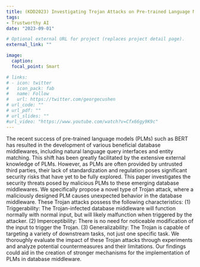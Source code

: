 ```yaml
---
title: (KDD2023) Investigating Trojan Attacks on Pre-trained Language Model-powered Database Middleware
tags:
- Trustworthy AI
date: "2023-09-01"

# Optional external URL for project (replaces project detail page).
external_link: ""

image:
  caption: 
  focal_point: Smart

# links:
# - icon: twitter
#   icon_pack: fab
#   name: Follow
#   url: https://twitter.com/georgecushen
# url_code: ""
# url_pdf: ""
# url_slides: ""
#url_video: "https://www.youtube.com/watch?v=Cfx66gy9K9c"
---
```


The recent success of pre-trained language models (PLMs) such as BERT has resulted in the development of various beneficial database middlewares, including natural language query interfaces and entity matching.  This shift has been greatly facilitated by the extensive external knowledge of PLMs. However, as PLMs are often provided by untrusted third parties, their lack of standardization and regulation poses significant security risks that have yet to be fully explored. This paper investigates the security threats posed by malicious PLMs to these emerging database middlewares. We specifically propose a novel type of Trojan attack, where a maliciously designed PLM causes unexpected behavior in the database middleware. These Trojan attacks possess the following characteristics: (1) Triggerability: The Trojan-infected database middleware will function normally with normal input, but will likely malfunction when triggered by the attacker. (2) Imperceptibility: There is no need for noticeable modification of the input to trigger the Trojan. (3) Generalizability: The Trojan is capable of targeting a variety of downstream tasks, not just one specific task. We thoroughly evaluate the impact of these Trojan attacks through experiments and analyze potential countermeasures and their limitations. Our findings could aid in the creation of stronger mechanisms for the implementation of PLMs in database middleware.